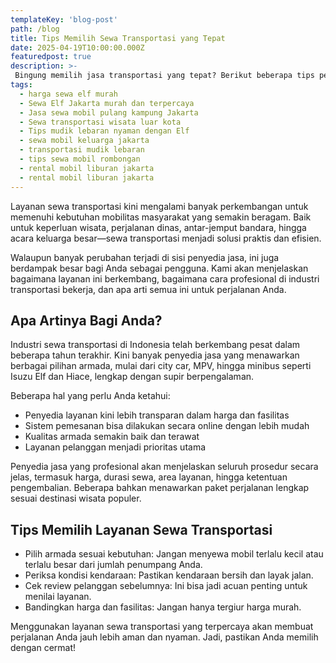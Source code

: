 ```yaml
---
templateKey: 'blog-post'
path: /blog
title: Tips Memilih Sewa Transportasi yang Tepat
date: 2025-04-19T10:00:00.000Z
featuredpost: true
description: >-
 Bingung memilih jasa transportasi yang tepat? Berikut beberapa tips penting sebelum Anda menyewa mobil atau Elf untuk perjalanan wisata atau keperluan lainnya.
tags:
  - harga sewa elf murah
  - Sewa Elf Jakarta murah dan terpercaya
  - Jasa sewa mobil pulang kampung Jakarta
  - Sewa transportasi wisata luar kota
  - Tips mudik lebaran nyaman dengan Elf
  - sewa mobil keluarga jakarta
  - transportasi mudik lebaran
  - tips sewa mobil rombongan
  - rental mobil liburan jakarta
  - rental mobil liburan jakarta
---
```

Layanan sewa transportasi kini mengalami banyak perkembangan untuk memenuhi kebutuhan mobilitas masyarakat yang semakin beragam. Baik untuk keperluan wisata, perjalanan dinas, antar-jemput bandara, hingga acara keluarga besar—sewa transportasi menjadi solusi praktis dan efisien.

Walaupun banyak perubahan terjadi di sisi penyedia jasa, ini juga berdampak besar bagi Anda sebagai pengguna. Kami akan menjelaskan bagaimana layanan ini berkembang, bagaimana cara profesional di industri transportasi bekerja, dan apa arti semua ini untuk perjalanan Anda.

## Apa Artinya Bagi Anda?

Industri sewa transportasi di Indonesia telah berkembang pesat dalam beberapa tahun terakhir. Kini banyak penyedia jasa yang menawarkan berbagai pilihan armada, mulai dari city car, MPV, hingga minibus seperti Isuzu Elf dan Hiace, lengkap dengan supir berpengalaman.

Beberapa hal yang perlu Anda ketahui:
* Penyedia layanan kini lebih transparan dalam harga dan fasilitas
* Sistem pemesanan bisa dilakukan secara online dengan lebih mudah
* Kualitas armada semakin baik dan terawat
* Layanan pelanggan menjadi prioritas utama

Penyedia jasa yang profesional akan menjelaskan seluruh prosedur secara jelas, termasuk harga, durasi sewa, area layanan, hingga ketentuan pengembalian. Beberapa bahkan menawarkan paket perjalanan lengkap sesuai destinasi wisata populer.

## Tips Memilih Layanan Sewa Transportasi
* Pilih armada sesuai kebutuhan: Jangan menyewa mobil terlalu kecil atau terlalu besar dari jumlah penumpang Anda.
* Periksa kondisi kendaraan: Pastikan kendaraan bersih dan layak jalan.
* Cek review pelanggan sebelumnya: Ini bisa jadi acuan penting untuk menilai layanan.
* Bandingkan harga dan fasilitas: Jangan hanya tergiur harga murah.

Menggunakan layanan sewa transportasi yang terpercaya akan membuat perjalanan Anda jauh lebih aman dan nyaman. Jadi, pastikan Anda memilih dengan cermat!

